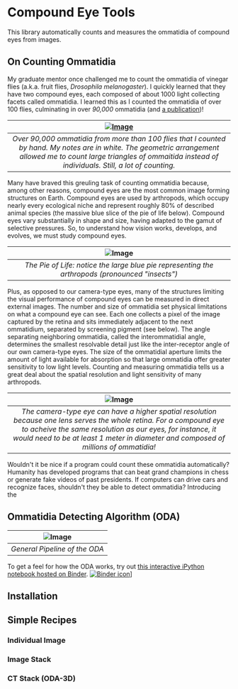 # Compound Eye Tools

This library automatically counts and measures the ommatidia of compound eyes from images.

## On Counting Ommatidia

My graduate mentor once challenged me to count the ommatidia of vinegar flies (a.k.a. fruit flies, _Drosophila melanogaster_). I quickly learned that they have two compound eyes, each composed of about 1000 light collecting facets called ommatidia. I learned this as I counted the ommatidia of over 100 flies, culminating in over _90,000_ ommatidia (and [a publication](https://www.sciencedirect.com/science/article/pii/S0042698918300919))!

|[![Image](figs/count_demo.png)](figs/count_demo.png)|
|:--:|
|*Over 90,000 ommatidia from more than 100 flies that I counted by hand. My notes are in white. The geometric arrangement allowed me to count large triangles of ommaitida instead of individuals. Still, a lot of counting.*|

Many have braved this greuling task of counting ommatidia because, among other reasons, compound eyes are the most common image forming structures on Earth. Compound eyes are used by arthropods, which occupy nearly every ecological niche and represent roughly 80% of described animal species (the massive blue slice of the pie of life below). Compound eyes vary substantially in shape and size, having adapted to the gamut of selective pressures. So, to understand how vision works, develops, and evolves, we must study compound eyes. 

|![Image](figs/biodiversity.png)|
|:--:|
|*The Pie of Life: notice the large blue pie representing the arthropods (pronounced "insects")*|

Plus, as opposed to our camera-type eyes, many of the structures limiting the visual performance of compound eyes can be measured in direct external images. The number and size of ommatidia set physical limitations on what a compound eye can see. Each one collects a pixel of the image captured by the retina and sits immediately adjacent to the next ommatidium, separated by screening pigment (see below). The angle separating neighboring ommatidia, called the interommatidial angle, determines the smallest resolvable detail just like the inter-receptor angle of our own camera-type eyes. The size of the ommatidial aperture limits the amount of light available for absorption so that large ommatidia offer greater sensitivity to low light levels. Counting and measuring ommatidia tells us a great deal about the spatial resolution and light sensitivity of many arthropods. 

|![Image](figs/resolution.png)|
|:--:|
|*The camera-type eye can have a higher spatial resolution because one lens serves the whole retina. For a compound eye to acheive the same resolution as our eyes, for instance, it would need to be at least 1 meter in diameter and composed of millions of ommatidia!*|

Wouldn't it be nice if a program could count these ommatidia automatically? Humanity has developed programs that can beat grand champions in chess or generate fake videos of past presidents. If computers can drive cars and recognize faces, shouldn't they be able to detect ommatidia? Introducing the

## Ommatidia Detecting Algorithm (ODA) 

|![Image](figs/oda_demo.png)|
|:--:|
|*General Pipeline of the ODA*|

To get a feel for how the ODA works, try out [this interactive iPython notebook hosted on Binder](https://gesis.mybinder.org/binder/v2/gh/jpcurrea/eye_tools/a6b7b00763c41737e06dbb0fa17474a431fb5124?urlpath=lab%2Ftree%2Fdocs%2FODA%20How%20It%20Works.ipynb).  [![Binder icon](https://mybinder.org/badge_logo.svg)](https://mybinder.org/v2/gh/jpcurrea/eye_tools/8b94dfe246780eb0291c626ff37ecb1898c9f00a?urlpath=lab%2Ftree%2Fdocs%2FODA%20How%20It%20Works.ipynb)]


## Installation
## Simple Recipes
### Individual Image
### Image Stack
### CT Stack (ODA-3D)